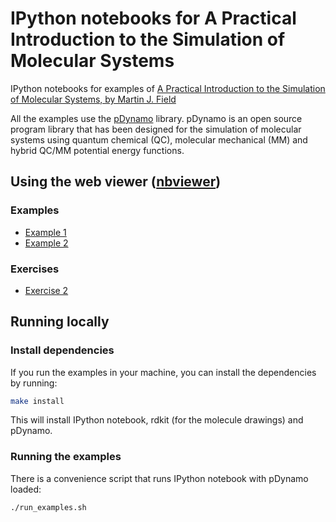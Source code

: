 # IPython notebooks for A Practical Introduction to the Simulation of Molecular Systems

IPython notebooks for examples of [A Practical Introduction to the Simulation of Molecular Systems, by Martin J. Field](http://www.cambridge.org/br/academic/subjects/chemistry/chemistry-general-interest/practical-introduction-simulation-molecular-systems-2nd-edition)

All the examples use the [pDynamo](https://sites.google.com/site/pdynamomodeling/) library. pDynamo is an open source program library that has been designed for the simulation of molecular systems using quantum chemical (QC), molecular mechanical (MM) and hybrid QC/MM potential energy functions.

## Using the web viewer ([nbviewer](http://nbviewer.ipython.org/))

### Examples

* [Example 1](http://nbviewer.ipython.org/github/mchelem/simulation-of-molecular-systems/blob/master/example1.ipynb)
* [Example 2](http://nbviewer.ipython.org/github/mchelem/simulation-of-molecular-systems/blob/master/example2.ipynb)

### Exercises
* [Exercise 2](http://nbviewer.ipython.org/github/mchelem/simulation-of-molecular-systems/blob/master/exercise2.ipynb)

## Running locally

### Install dependencies

If you run the examples in your machine, you can install the dependencies by running:

```bash
make install
```

This will install IPython notebook, rdkit (for the molecule drawings) and pDynamo.

### Running the examples

There is a convenience script that runs IPython notebook with pDynamo loaded:

```bash
./run_examples.sh
```
